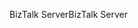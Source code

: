 <span data-ttu-id="eb898-101">BizTalk Server</span><span class="sxs-lookup"><span data-stu-id="eb898-101">BizTalk Server</span></span>